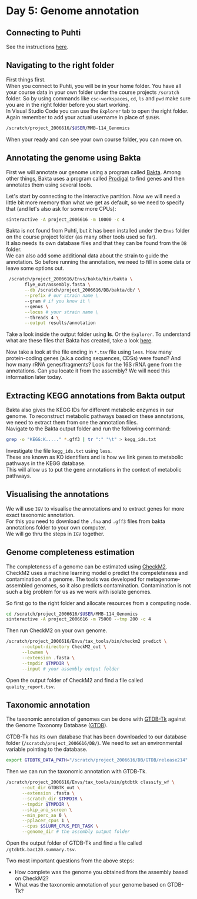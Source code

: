 # Day 5: Genome annotation

## Connecting to Puhti

See the instructions [here](01-UNIX-and-CSC.md#connecting-to-puhti).

## Navigating to the  right folder

First things first.  
When you connect to Puhti, you will be in your home folder. You have all your course data in your own folder under the course projects `/scratch` folder. So by using commands like `csc-workspaces`, `cd`, `ls` and `pwd` make sure you are in the right folder before you start working.  
In Visual Studio Code you can use the `Explorer` tab to open the right folder. Again remember to add your actual username in place of `$USER`.

```bash
/scratch/project_2006616/$USER/MMB-114_Genomics
```

When your ready and can see your own course folder, you can move on.  

## Annotating the genome using Bakta

First we will annotate our genome using a program called [Bakta](https://github.com/oschwengers/bakta). Among other things, Bakta uses a program called [Prodigal](https://github.com/hyattpd/Prodigal) to find genes and then annotates them using several tools.

Let's start by connecting to the interactive partition. Now we will need a little bit more memory than what we get as default, so we need to specify that (and let's also ask for some more CPUs):

```bash
sinteractive -A project_2006616 -m 10000 -c 4
```

Bakta is not found from Puhti, but it has been installed under the `Envs` folder on the course project folder (as many other tools used so far).  
It also needs its own database files and that they can be found from the `DB` folder.  
We can also add some additional data about the strain to guide the annotation. So before running the annotation, we need to fill in some data or leave some options out.  

```bash
 /scratch/project_2006616/Envs/bakta/bin/bakta \
       flye_out/assembly.fasta \
       --db /scratch/project_2006616/DB/bakta/db/ \
       --prefix # our strain name \
       --gram # if you know it \
       --genus \
       --locus # your strain name \
       --threads 4 \
       --output results/annotation
```

Take a look inside the output folder using **ls**. Or the `Explorer`. To understand what are these files that Bakta has created, take a look [here](https://github.com/oschwengers/bakta#output).

Now take a look at the file ending in `*.tsv` file using `less`. How many protein-coding genes (a.k.a coding sequences, CDSs) were found? And how many rRNA genes/fragments?
Look for the 16S rRNA gene from the annotations. Can you locate it from the assembly? We will need this information later today.  

## Extracting KEGG annotations from Bakta output

Bakta also gives the KEGG IDs for different metabolic enzymes in our genome. To reconstruct metabolic pathways based on these annotations, we need to extract them from one the annotation files.  
Navigate to the Bakta output folder and run the following command:  

```bash
grep -o "KEGG:K....." *.gff3 | tr ":" "\t" > kegg_ids.txt 
```

Investigate the file `kegg_ids.txt` using `less`.  
These are known as KO identifiers and is how we link genes to metabolic pathways in the KEGG database.  
This will allow us to put the gene annotations in the context of metabolic pathways.

## Visualising the annotations

We will use `IGV` to visualise the annotations and to extract genes for more exact taxonomic annotation.  
For this you need to download the `.fna` and `.gff3` files from bakta annotations folder to your own computer.  
We will go thru the steps in `IGV` together.  

## Genome completeness estimation

The completeness of a genome can be estimated using [CheckM2](https://github.com/chklovski/CheckM2). CheckM2 uses a machine learning model o predict the compeleteness and contamination of a genome. The tools was developed for metagenome-assembled genomes, so it also predicts contamination. Contamination is not such a big problem for us as we work with isolate genomes.  

So first go to the right folder and allocate resources from a computing node.  

```bash
cd /scratch/project_2006616/$USER/MMB-114_Genomics
sinteractive -A project_2006616 -m 75000 --tmp 200 -c 4
```

Then run CheckM2 on your own genome.  

```bash
/scratch/project_2006616/Envs/tax_tools/bin/checkm2 predict \
      --output-directory CheckM2_out \
      --lowmem \
      --extension .fasta \
      --tmpdir $TMPDIR \
      --input # your assembly output folder
```

Open the output folder of CheckM2 and find a file called `quality_report.tsv`.  

## Taxonomic annotation

The taxonomic annotation of genomes can be done with [GTDB-Tk](https://ecogenomics.github.io/GTDBTk/index.html) against the Genome Taxonomy Database ([GTDB](https://gtdb.ecogenomic.org/)).  

GTDB-Tk has its own database that has been downloaded to our database folder (`/scratch/project_2006616/DB/`). We need to set an environmental variable pointing to the database.  

```bash
export GTDBTK_DATA_PATH="/scratch/project_2006616/DB/GTDB/release214"
```

Then we can run the taxonomic annotation with GTDB-Tk.  

```bash
/scratch/project_2006616/Envs/tax_tools/bin/gtdbtk classify_wf \
      --out_dir GTDBTK_out \
      --extension .fasta \
      --scratch_dir $TMPDIR \
      --tmpdir $TMPDIR \
      --skip_ani_screen \
      --min_perc_aa 0 \
      --pplacer_cpus 1 \
      --cpus $SLURM_CPUS_PER_TASK \
      --genome_dir # the assembly output folder 
```

Open the output folder of GTDB-Tk and find a file called `/gtdbtk.bac120.summary.tsv`.  

Two most important questions from the above steps:

* How complete was the genome you obtained from the assembly based on CheckM2?  
* What was the taxonomic annotation of your genome based on GTDB-Tk?  
